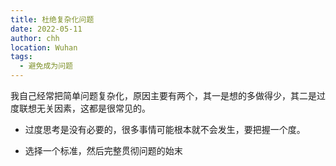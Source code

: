 ```yaml
---
title: 杜绝复杂化问题
date: 2022-05-11
author: chh
location: Wuhan  
tags: 
  - 避免成为问题
---
```


我自己经常把简单问题复杂化，原因主要有两个，其一是想的多做得少，其二是过度联想无关因素，这都是很常见的。



- 过度思考是没有必要的，很多事情可能根本就不会发生，要把握一个度。

- 选择一个标准，然后完整贯彻问题的始末